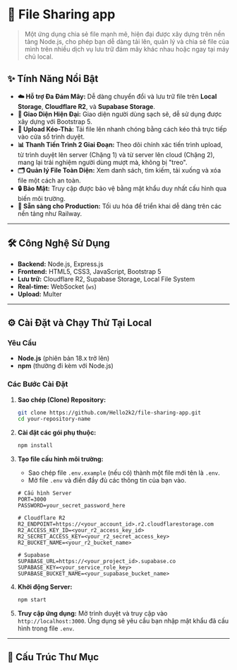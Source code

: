 # 🚀 File Sharing app

> Một ứng dụng chia sẻ file mạnh mẽ, hiện đại được xây dựng trên nền tảng Node.js, cho phép bạn dễ dàng tải lên, quản lý và chia sẻ file của mình trên nhiều dịch vụ lưu trữ đám mây khác nhau hoặc ngay tại máy chủ local.

## ✨ Tính Năng Nổi Bật

* **☁️ Hỗ trợ Đa Đám Mây:** Dễ dàng chuyển đổi và lưu trữ file trên **Local Storage**, **Cloudflare R2**, và **Supabase Storage**.
* **🎨 Giao Diện Hiện Đại:** Giao diện người dùng sạch sẽ, dễ sử dụng được xây dựng với Bootstrap 5.
* **🤏 Upload Kéo-Thả:** Tải file lên nhanh chóng bằng cách kéo thả trực tiếp vào cửa sổ trình duyệt.
* **📊 Thanh Tiến Trình 2 Giai Đoạn:** Theo dõi chính xác tiến trình upload, từ trình duyệt lên server (Chặng 1) và từ server lên cloud (Chặng 2), mang lại trải nghiệm người dùng mượt mà, không bị "treo".
* **🗂️ Quản lý File Toàn Diện:** Xem danh sách, tìm kiếm, tải xuống và xóa file một cách an toàn.
* **🔒 Bảo Mật:** Truy cập được bảo vệ bằng mật khẩu duy nhất cấu hình qua biến môi trường.
* **🚢 Sẵn sàng cho Production:** Tối ưu hóa để triển khai dễ dàng trên các nền tảng như Railway.

---

## 🛠️ Công Nghệ Sử Dụng

* **Backend:** Node.js, Express.js
* **Frontend:** HTML5, CSS3, JavaScript, Bootstrap 5
* **Lưu trữ:** Cloudflare R2, Supabase Storage, Local File System
* **Real-time:** WebSocket (`ws`)
* **Upload:** Multer

---

## ⚙️ Cài Đặt và Chạy Thử Tại Local

### Yêu Cầu

* **Node.js** (phiên bản 18.x trở lên)
* **npm** (thường đi kèm với Node.js)

### Các Bước Cài Đặt

1.  **Sao chép (Clone) Repository:**
    ```bash
    git clone https://github.com/Hello2k2/file-sharing-app.git
    cd your-repository-name
    ```

2.  **Cài đặt các gói phụ thuộc:**
    ```bash
    npm install
    ```

3.  **Tạo file cấu hình môi trường:**
    * Sao chép file `.env.example` (nếu có) thành một file mới tên là `.env`.
    * Mở file `.env` và điền đầy đủ các thông tin của bạn vào.

    ```dotenv
    # Cấu hình Server
    PORT=3000
    PASSWORD=your_secret_password_here

    # Cloudflare R2
    R2_ENDPOINT=https://<your_account_id>.r2.cloudflarestorage.com
    R2_ACCESS_KEY_ID=<your_r2_access_key_id>
    R2_SECRET_ACCESS_KEY=<your_r2_secret_access_key>
    R2_BUCKET_NAME=<your_r2_bucket_name>

    # Supabase
    SUPABASE_URL=https://<your_project_id>.supabase.co
    SUPABASE_KEY=<your_service_role_key>
    SUPABASE_BUCKET_NAME=<your_supabase_bucket_name>
    ```

4.  **Khởi động Server:**
    ```bash
    npm start
    ```

5.  **Truy cập ứng dụng:**
    Mở trình duyệt và truy cập vào `http://localhost:3000`. Ứng dụng sẽ yêu cầu bạn nhập mật khẩu đã cấu hình trong file `.env`.

---

## 🌳 Cấu Trúc Thư Mục
